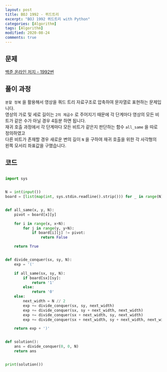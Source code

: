 ```yaml
---
layout: post
title: BOJ 1992 - 퀴드트리
excerpt: "BOJ 1992 퀴드트리 with Python"
categories: [Algorithm]
tags: [Algorithm]
modified: 2020-08-24
comments: true
---
```


## 문제
[백준 온라인 저지 - 1992번](https://www.acmicpc.net/problem/1992)


## 풀이 과정
`분할 정복` 을 활용해서 영상을 쿼드 트리 자료구조로 압축하여 문자열로 표현하는 문제입니다. <br>
영상의 가로 및 세로 길이는 `2의 제곱수` 로 주어지기 때문에 각 단계마다 영상의 모든 비트가 같은 수가 아닐 경우 4등분 하면 됩니다. <br>
재귀 호출 과정에서 각 단계마다 모든 비트가 같은지 판단하는 함수 `all_same` 을 따로 정의하였고 <br>
다른 비트가 존재할 경우 새로운 변의 길이 `N` 을 구하여 재귀 호출을 위한 각 사각형의 왼쪽 모서리 좌표값을 구했습니다. <br>

## 코드

~~~ python

import sys


N = int(input())
board = [list(map(int, sys.stdin.readline().strip())) for _ in range(N)]


def all_same(x, y, N):
    pivot = board[x][y]

    for i in range(x, x+N):
        for j in range(y, y+N):
            if board[i][j] != pivot:
                return False

    return True


def divide_conquer(sx, sy, N):
    exp = '('

    if all_same(sx, sy, N):
        if board[sx][sy]:
            return '1'
        else:
            return '0'
    else:
        next_width = N // 2
        exp += divide_conquer(sx, sy, next_width)
        exp += divide_conquer(sx, sy + next_width, next_width)
        exp += divide_conquer(sx + next_width, sy, next_width)
        exp += divide_conquer(sx + next_width, sy + next_width, next_width)

    return exp + ')'


def solution():
    ans = divide_conquer(0, 0, N)
    return ans


print(solution())

~~~